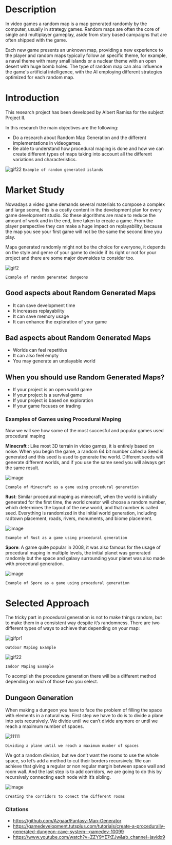 # Description

In video games a random map is a map generated randomly by the computer, usually in strategy games. Random maps are often the core of single and multiplayer gameplay, aside from story based campaigns that are often shipped with the game.

Each new game presents an unknown map, providing a new experience to the player and random maps typically follow an specific theme, for example, a naval theme with many small islands or a nuclear theme with an open desert with huge bomb holes. The type of random map can also influence the game's artificial intelligence, with the AI employing different strategies optimized for each random map.

# Introduction

This research project has been developed by Albert Ramisa for the subject Project II.

In this research the main objectives are the following:

- Do a research about Random Map Generation and the different implementations in videogames.
- Be able to understand how procedural maping is done and how we can create different types of maps taking into account all the different variations and characteristics.

![gif22](https://user-images.githubusercontent.com/72123380/166712406-050b0db6-89f8-4bbb-86ac-699cc3f8cf16.gif)
`Example of random generated islands`

# Market Study

Nowadays a video game demands several materials to compose a complex and large scene, this is a costly content in the development plan for every game development studio. So these algorithms are made to reduce the amount of work and in the end, time taken to create a game. From the player perspective they can make a huge impact on replayability, because the map you see your first game will not be the same the second time you play.

Maps generated randomly might not be the choice for everyone, it depends on the style and genre of your game to decide if its right or not for your project and there are some major downsides to consider too.

![gif2](https://user-images.githubusercontent.com/72123380/166711217-4ffd585e-4fca-4703-8bb2-383b54e9948c.gif)


`Example of random generated dungeons`

## Good aspects about Random Generated Maps

- It can save development time
- It increases replayability
- It can save memory usage
- It can enhance the exploration of your game

## Bad aspects about Random Generated Maps

- Worlds can feel repetitive
- It can also feel empty
- You may generate an unplayable world

## When you should use Random Generated Maps?

- If your project is an open world game
- If your project is a survival game
- If your project is based on exploration
- If your game focuses on trading

### Examples of Games using Procedural Maping

Now we will see how some of the most succesful and popular games used procedural maping

**Minecraft** : Like most 3D terrain in video games, it is entirely based on noise. When you begin the game, a random 64 bit number called a Seed is generated and this seed is used to generate the world. Different seeds will generate different worlds, and if you use the same seed you will always get the same result.

![image](https://user-images.githubusercontent.com/72123380/166725498-69b3f811-dd4a-4378-a116-f3aea4af55d7.png)

`Example of Minecraft as a game using procedural generation`

**Rust**: Similar procedural maping as minecraft, when the world is initially generated for the first time, the world creator will choose a random number, which determines the layout of the new world, and that number is called seed. Everything is randomized in the initial world generation, including radtown placement, roads, rivers, monuments, and biome placement.

![image](https://user-images.githubusercontent.com/72123380/166726596-1223b9d7-850e-4008-87eb-862c5c8f0dda.png)

`Example of Rust as a game using procedural generation`


**Spore**: A game quite popular in 2008, it was also famous for the usage of procedural maping in multiple levels, the initial planet was generated randomly but the space and galaxy surrounding your planet was also made with procedural generation.

![image](https://user-images.githubusercontent.com/72123380/166726322-fb724c7b-5893-41eb-bd6b-a6e40a1f7d80.png)

`Example of Spore as a game using procedural generation`

# Selected Approach

The tricky part in procedural generation is not to make things random, but to make them in a consistent way despite it’s randomness. There are two different types of ways to achieve that depending on your map:

![gifpr1](https://user-images.githubusercontent.com/72123380/166746366-772a16e3-19ac-4c26-a190-f9f8d02f78a0.gif)

`Outdoor Maping Example`

![gif22](https://user-images.githubusercontent.com/72123380/166747454-63c910df-03f4-4fd8-b2ca-2a959efa0385.gif)

`Indoor Maping Example`

To acomplish the procedure generation there will be a different method depending on wich of those two you select.

## Dungeon Generation

When making a dungeon you have to face the problem of filling the space with elements in a natural way. First step we have to do is to divide a plane into sets recursively. We divide until we can’t divide anymore or until we reach a maximum number of spaces.

![11111](https://user-images.githubusercontent.com/72123380/166748959-9097de97-3303-4ae0-b8ce-7feff94d58ca.PNG)

`Dividing a plane until we reach a maximum number of spaces`

We got a random division, but we don’t want the rooms to use the whole space, so let’s add a method to cut their borders recursively. We can achieve that giving a regular or non regular margin between space wall and room wall. And the last step is to add corridors, we are going to do this by recursively connecting each node with it’s sibling.

![image](https://user-images.githubusercontent.com/72123380/166749486-6aa9a0d2-5c67-448a-85d4-9341f196d87f.png)

`Creating the corridors to conect the different rooms`




### Citations

- https://github.com/Azgaar/Fantasy-Map-Generator
- https://gamedevelopment.tutsplus.com/tutorials/create-a-procedurally-generated-dungeon-cave-system--gamedev-10099
- https://www.youtube.com/watch?v=ZZY9YE7rZJw&ab_channel=javidx9
